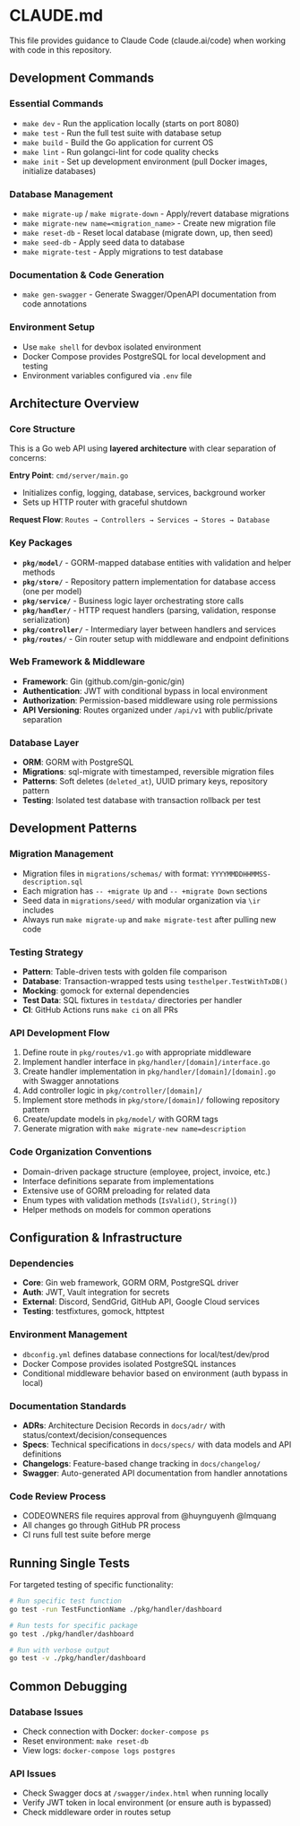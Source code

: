# CLAUDE.md

This file provides guidance to Claude Code (claude.ai/code) when working with code in this repository.

## Development Commands

### Essential Commands

- `make dev` - Run the application locally (starts on port 8080)
- `make test` - Run the full test suite with database setup
- `make build` - Build the Go application for current OS
- `make lint` - Run golangci-lint for code quality checks
- `make init` - Set up development environment (pull Docker images, initialize databases)

### Database Management

- `make migrate-up` / `make migrate-down` - Apply/revert database migrations
- `make migrate-new name=<migration_name>` - Create new migration file
- `make reset-db` - Reset local database (migrate down, up, then seed)
- `make seed-db` - Apply seed data to database
- `make migrate-test` - Apply migrations to test database

### Documentation & Code Generation

- `make gen-swagger` - Generate Swagger/OpenAPI documentation from code annotations

### Environment Setup

- Use `make shell` for devbox isolated environment
- Docker Compose provides PostgreSQL for local development and testing
- Environment variables configured via `.env` file

## Architecture Overview

### Core Structure

This is a Go web API using **layered architecture** with clear separation of concerns:

**Entry Point**: `cmd/server/main.go`

- Initializes config, logging, database, services, background worker
- Sets up HTTP router with graceful shutdown

**Request Flow**: `Routes → Controllers → Services → Stores → Database`

### Key Packages

- **`pkg/model/`** - GORM-mapped database entities with validation and helper methods
- **`pkg/store/`** - Repository pattern implementation for database access (one per model)
- **`pkg/service/`** - Business logic layer orchestrating store calls
- **`pkg/handler/`** - HTTP request handlers (parsing, validation, response serialization)
- **`pkg/controller/`** - Intermediary layer between handlers and services
- **`pkg/routes/`** - Gin router setup with middleware and endpoint definitions

### Web Framework & Middleware

- **Framework**: Gin (github.com/gin-gonic/gin)
- **Authentication**: JWT with conditional bypass in local environment
- **Authorization**: Permission-based middleware using role permissions
- **API Versioning**: Routes organized under `/api/v1` with public/private separation

### Database Layer

- **ORM**: GORM with PostgreSQL
- **Migrations**: sql-migrate with timestamped, reversible migration files
- **Patterns**: Soft deletes (`deleted_at`), UUID primary keys, repository pattern
- **Testing**: Isolated test database with transaction rollback per test

## Development Patterns

### Migration Management

- Migration files in `migrations/schemas/` with format: `YYYYMMDDHHMMSS-description.sql`
- Each migration has `-- +migrate Up` and `-- +migrate Down` sections
- Seed data in `migrations/seed/` with modular organization via `\ir` includes
- Always run `make migrate-up` and `make migrate-test` after pulling new code

### Testing Strategy

- **Pattern**: Table-driven tests with golden file comparison
- **Database**: Transaction-wrapped tests using `testhelper.TestWithTxDB()`
- **Mocking**: gomock for external dependencies
- **Test Data**: SQL fixtures in `testdata/` directories per handler
- **CI**: GitHub Actions runs `make ci` on all PRs

### API Development Flow

1. Define route in `pkg/routes/v1.go` with appropriate middleware
2. Implement handler interface in `pkg/handler/[domain]/interface.go`
3. Create handler implementation in `pkg/handler/[domain]/[domain].go` with Swagger annotations
4. Add controller logic in `pkg/controller/[domain]/`
5. Implement store methods in `pkg/store/[domain]/` following repository pattern
6. Create/update models in `pkg/model/` with GORM tags
7. Generate migration with `make migrate-new name=description`

### Code Organization Conventions

- Domain-driven package structure (employee, project, invoice, etc.)
- Interface definitions separate from implementations
- Extensive use of GORM preloading for related data
- Enum types with validation methods (`IsValid()`, `String()`)
- Helper methods on models for common operations

## Configuration & Infrastructure

### Dependencies

- **Core**: Gin web framework, GORM ORM, PostgreSQL driver
- **Auth**: JWT, Vault integration for secrets
- **External**: Discord, SendGrid, GitHub API, Google Cloud services
- **Testing**: testfixtures, gomock, httptest

### Environment Management

- `dbconfig.yml` defines database connections for local/test/dev/prod
- Docker Compose provides isolated PostgreSQL instances
- Conditional middleware behavior based on environment (auth bypass in local)

### Documentation Standards

- **ADRs**: Architecture Decision Records in `docs/adr/` with status/context/decision/consequences
- **Specs**: Technical specifications in `docs/specs/` with data models and API definitions
- **Changelogs**: Feature-based change tracking in `docs/changelog/`
- **Swagger**: Auto-generated API documentation from handler annotations

### Code Review Process

- CODEOWNERS file requires approval from @huynguyenh @lmquang
- All changes go through GitHub PR process
- CI runs full test suite before merge

## Running Single Tests

For targeted testing of specific functionality:

```bash
# Run specific test function
go test -run TestFunctionName ./pkg/handler/dashboard

# Run tests for specific package
go test ./pkg/handler/dashboard

# Run with verbose output
go test -v ./pkg/handler/dashboard
```

## Common Debugging

### Database Issues

- Check connection with Docker: `docker-compose ps`
- Reset environment: `make reset-db`
- View logs: `docker-compose logs postgres`

### API Issues

- Check Swagger docs at `/swagger/index.html` when running locally
- Verify JWT token in local environment (or ensure auth is bypassed)
- Check middleware order in routes setup
